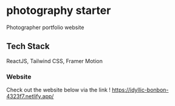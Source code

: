 # photography starter
Photographer portfolio website

## Tech Stack
ReactJS, Tailwind CSS, Framer Motion

### Website
Check out the website below via the link !
https://idyllic-bonbon-4323f7.netlify.app/
